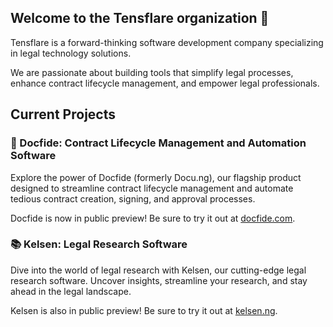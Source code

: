 ## Welcome to the Tensflare organization 👋

Tensflare is a forward-thinking software development company specializing in legal technology solutions. 

We are passionate about building tools that simplify legal processes, enhance contract lifecycle management, and empower legal professionals.

## Current Projects

### 🚀 Docfide: Contract Lifecycle Management and Automation Software

Explore the power of Docfide (formerly Docu.ng), our flagship product designed to streamline contract lifecycle management and automate tedious contract creation, signing, and approval processes. 

Docfide is now in public preview! Be sure to try it out at [docfide.com](https://docfide.com/).


### 📚 Kelsen: Legal Research Software

Dive into the world of legal research with Kelsen, our cutting-edge legal research software. Uncover insights, streamline your research, and stay ahead in the legal landscape. 

Kelsen is also in public preview! Be sure to try it out at [kelsen.ng](https://kelsen.ng/).
